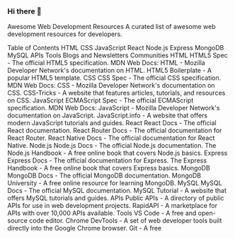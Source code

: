 ### Hi there 👋

<!--
**abduhamidweb/abduhamidweb** is a ✨ _special_ ✨ repository because its `README.md` (this file) appears on your GitHub profile.

Here are some ideas to get you started:

- 🔭 I’m currently working on ...
- 🌱 I’m currently learning ...
- 👯 I’m looking to collaborate on ...
- 🤔 I’m looking for help with ...
- 💬 Ask me about ...
- 📫 How to reach me: ...
- 😄 Pronouns: ...
- ⚡ Fun fact: ...
-->
Awesome Web Development Resources
A curated list of awesome web development resources for developers.

Table of Contents
HTML
CSS
JavaScript
React
Node.js
Express
MongoDB
MySQL
APIs
Tools
Blogs and Newsletters
Communities
HTML
HTML5 Spec - The official HTML5 specification.
MDN Web Docs: HTML - Mozilla Developer Network's documentation on HTML.
HTML5 Boilerplate - A popular HTML5 template.
CSS
CSS Spec - The official CSS specification.
MDN Web Docs: CSS - Mozilla Developer Network's documentation on CSS.
CSS-Tricks - A website that features articles, tutorials, and resources on CSS.
JavaScript
ECMAScript Spec - The official ECMAScript specification.
MDN Web Docs: JavaScript - Mozilla Developer Network's documentation on JavaScript.
JavaScript.info - A website that offers modern JavaScript tutorials and guides.
React
React Docs - The official React documentation.
React Router Docs - The official documentation for React Router.
React Native Docs - The official documentation for React Native.
Node.js
Node.js Docs - The official Node.js documentation.
The Node.js Handbook - A free online book that covers Node.js basics.
Express
Express Docs - The official documentation for Express.
The Express Handbook - A free online book that covers Express basics.
MongoDB
MongoDB Docs - The official MongoDB documentation.
MongoDB University - A free online resource for learning MongoDB.
MySQL
MySQL Docs - The official MySQL documentation.
MySQL Tutorial - A website that offers MySQL tutorials and guides.
APIs
Public APIs - A directory of public APIs for use in web development projects.
RapidAPI - A marketplace for APIs with over 10,000 APIs available.
Tools
VS Code - A free and open-source code editor.
Chrome DevTools - A set of web developer tools built directly into the Google Chrome browser.
Git - A free
